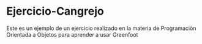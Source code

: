 # Ejercicio-Cangrejo
Este es un ejemplo de un ejercicio realizado en la materia de Programaciòn Orientada a Objetos para aprender a usar Greenfoot
